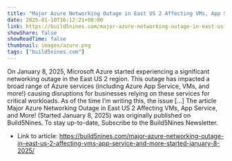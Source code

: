 ```yaml
---
title: "Major Azure Networking Outage in East US 2 Affecting VMs, App Service, and More! (Started January 8, 2025)"
date: 2025-01-10T16:12:21+00:00
link: https://build5nines.com/major-azure-networking-outage-in-east-us-2-affecting-vms-app-service-and-more-started-january-8-2025/
showShare: false
showReadTime: false
thumbnail: images/azure.png
tags: ["build5nines.com"]
---
```

On January 8, 2025, Microsoft Azure started experiencing a significant networking outage in the East US 2 region. This outage has impacted a broad range of Azure services (including Azure App Service, VMs, and more!) causing disruptions for businesses relying on these services for critical workloads. As of the time I’m writing this, the issue […]
The article Major Azure Networking Outage in East US 2 Affecting VMs, App Service, and More! (Started January 8, 2025) was originally published on Build5Nines. To stay up-to-date, Subscribe to the Build5Nines Newsletter.

- Link to article: https://build5nines.com/major-azure-networking-outage-in-east-us-2-affecting-vms-app-service-and-more-started-january-8-2025/